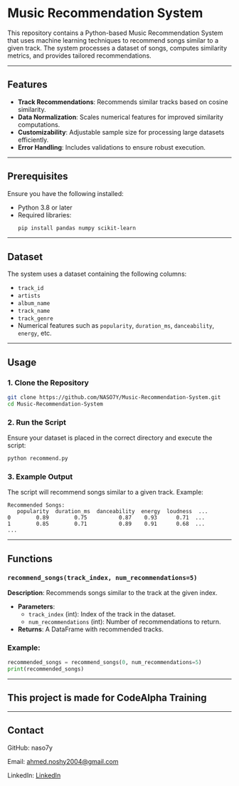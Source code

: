 # Music Recommendation System

This repository contains a Python-based Music Recommendation System that uses machine learning techniques to recommend songs similar to a given track. The system processes a dataset of songs, computes similarity metrics, and provides tailored recommendations.

---

## Features
- **Track Recommendations**: Recommends similar tracks based on cosine similarity.
- **Data Normalization**: Scales numerical features for improved similarity computations.
- **Customizability**: Adjustable sample size for processing large datasets efficiently.
- **Error Handling**: Includes validations to ensure robust execution.

---

## Prerequisites

Ensure you have the following installed:

- Python 3.8 or later
- Required libraries:
  ```bash
  pip install pandas numpy scikit-learn
  ```

---

## Dataset
The system uses a dataset containing the following columns:
- `track_id`
- `artists`
- `album_name`
- `track_name`
- `track_genre`
- Numerical features such as `popularity`, `duration_ms`, `danceability`, `energy`, etc.


---

## Usage

### 1. Clone the Repository
```bash
git clone https://github.com/NASO7Y/Music-Recommendation-System.git
cd Music-Recommendation-System
```

### 2. Run the Script

Ensure your dataset is placed in the correct directory and execute the script:
```bash
python recommend.py
```

### 3. Example Output
The script will recommend songs similar to a given track. Example:
```
Recommended Songs:
   popularity  duration_ms  danceability  energy  loudness  ...
0        0.89        0.75          0.87    0.93      0.71  ...
1        0.85        0.71          0.89    0.91      0.68  ...
...
```

---

## Functions

### `recommend_songs(track_index, num_recommendations=5)`
**Description**: Recommends songs similar to the track at the given index.
- **Parameters**:
  - `track_index` (int): Index of the track in the dataset.
  - `num_recommendations` (int): Number of recommendations to return.
- **Returns**: A DataFrame with recommended tracks.

### Example:
```python
recommended_songs = recommend_songs(0, num_recommendations=5)
print(recommended_songs)
```


---


## This project is made for CodeAlpha Training 

---
## Contact

GitHub: naso7y

Email: ahmed.noshy2004@gmail.com

LinkedIn: [LinkedIn](https://www.linkedin.com/in/nos7y/)